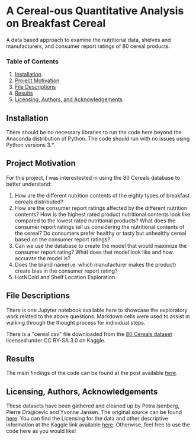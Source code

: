 # A Cereal-ous Quantitative Analysis on Breakfast Cereal
A data based approach to examine the nutritional data, shelves and manufacturers, and consumer report ratings of  80 cereal products.

### Table of Contents

1. [Installation](#installation)
2. [Project Motivation](#motivation)
3. [File Descriptions](#files)
4. [Results](#results)
5. [Licensing, Authors, and Acknowledgements](#licensing)

## Installation <a name="installation"></a>

There should be no necessary libraries to run the code here beyond the Anaconda distribution of Python.  The code should run with no issues using Python versions 3.*.

## Project Motivation<a name="motivation"></a>

For this project, I was interestested in using the 80 Cereals database to better understand:

1. How are the different nutrition contents of the eighty types of breakfast cereals distributed?
2. How are the consumer report ratings affected by the different nutrition contents? How is the highest rated product nutritional contents look like compared to the lowest rated nutritional products? What does the consumer report ratings tell us considering the nutritional contents of the cereal? Do consumers prefer healthy or tasty but unhealthy cereal based on the consumer report ratings?
3. Can we use the database to create the model that would maximize the consumer report rating? What does that model look like and how accurate the model is? 
4. Does the brand name(i.e. which manufacturer makes the product) create bias in the consumer report rating? 
5. HotNCold and Shelf Location Exploration.

## File Descriptions <a name="files"></a>

There is one Jupyter notebook available here to showcase the exploratory work related to the above questions. Markdown cells were used to assist in walking through the thought process for individual steps.  

There is a "cereal.csv" file downloaded from the [80 Cereals dataset](https://www.kaggle.com/datasets/crawford/80-cereals) licensed under CC BY-SA 3.0 on Kaggle. 

## Results<a name="results"></a>

The main findings of the code can be found at the post available [here](https://medium.com/@josh_2774/how-do-you-become-a-developer-5ef1c1c68711).

## Licensing, Authors, Acknowledgements<a name="licensing"></a>

These datasets have been gathered and cleaned up by Petra Isenberg, Pierre Dragicevic and Yvonne Jansen. The original source can be found [here](https://perso.telecom-paristech.fr/eagan/class/igr204/datasets). You can find the Licensing for the data and other descriptive information at the Kaggle link available [here](https://www.kaggle.com/datasets/crawford/80-cereals).  Otherwise, feel free to use the code here as you would like! 

